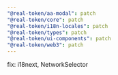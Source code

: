 ```yaml
---
"@real-token/aa-modal": patch
"@real-token/core": patch
"@real-token/i18n-locales": patch
"@real-token/types": patch
"@real-token/ui-components": patch
"@real-token/web3": patch
---
```


fix: i18next, NetworkSelector
